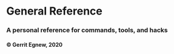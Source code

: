 # General Reference
### A personal reference for commands, tools, and hacks
#### © Gerrit Egnew, 2020


